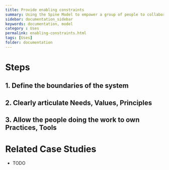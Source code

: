 ```yaml
---
title: Provide enabling constraints
summary: Using the Spine Model to empower a group of people to collaborate
sidebar: documentation_sidebar
keywords: documentation, model
category : Uses
permalink: enabling-constraints.html
tags: [Uses]
folder: documentation
---
```


# Steps

## 1. Define the boundaries of the system

## 2. Clearly articulate Needs, Values, Principles

## 3. Allow the people doing the work to own Practices, Tools

# Related Case Studies 

* TODO
